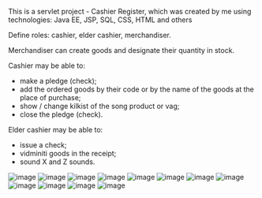 This is a servlet project - Cashier Register, 
which was created by me using technologies: Java EE, JSP, SQL, CSS, HTML and others

Define roles: cashier, elder cashier, merchandiser.

Merchandiser can create goods and designate their quantity in stock.

Cashier may be able to:
- make a pledge (check);
- add the ordered goods by their code or by the name of the goods at the place of purchase;
- show / change kіlkіst of the song product or vag;
- close the pledge (check).

Elder cashier may be able to:
- issue a check;
- vіdminiti goods in the receipt;
- sound X and Z sounds.

![image](https://user-images.githubusercontent.com/94639350/209123443-5b677315-f820-4540-b385-9225a0ac24c1.png)
![image](https://user-images.githubusercontent.com/94639350/209123463-1001901a-263d-412c-b1c8-878e50cb361a.png)
![image](https://user-images.githubusercontent.com/94639350/209123479-b0637ffe-595f-4574-a74f-ffcae1791aaf.png)
![image](https://user-images.githubusercontent.com/94639350/209123503-fb541b19-00f3-4805-8528-b4cf5231a6ed.png)
![image](https://user-images.githubusercontent.com/94639350/209123518-5c82233d-ad63-4897-a0dd-50f17e44bc94.png)
![image](https://user-images.githubusercontent.com/94639350/209123554-467c5a7e-4519-4ca4-8e23-586973d61cbc.png)
![image](https://user-images.githubusercontent.com/94639350/209123568-038bdfa3-e927-4155-ab79-f8bd45c312c3.png)
![image](https://user-images.githubusercontent.com/94639350/209123582-b7bb148a-d886-4f04-a161-60109c2603ed.png)
![image](https://user-images.githubusercontent.com/94639350/209123603-663f54ec-96e2-499b-8104-857610ddcc48.png)
![image](https://user-images.githubusercontent.com/94639350/209123626-0444cd08-4462-4264-aa3c-de575df8aab0.png)
![image](https://user-images.githubusercontent.com/94639350/209123650-6a9773cc-999b-4203-8d66-55041432f758.png)
![image](https://user-images.githubusercontent.com/94639350/209123671-73b1a9e1-f431-4b32-8502-0ed18a57ca0d.png)
